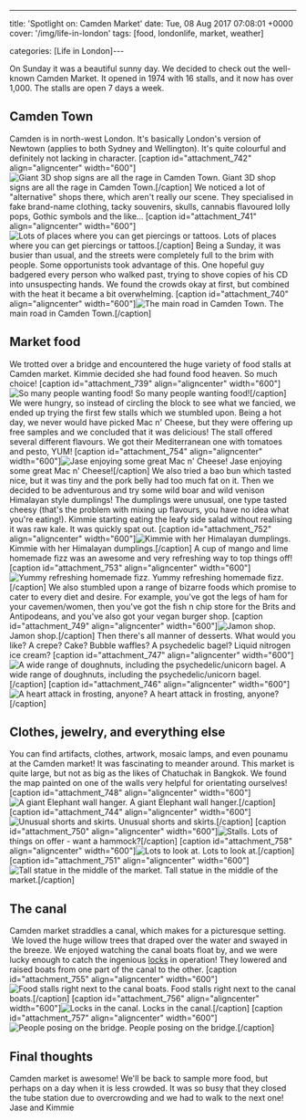 ---
title: 'Spotlight on: Camden Market'
date: Tue, 08 Aug 2017 07:08:01 +0000
cover: '/img/life-in-london'
tags: [food, londonlife, market, weather]

categories: [Life in London]---

On Sunday it was a beautiful sunny day. We decided to check out the well-known Camden Market. It opened in 1974 with 16 stalls, and it now has over 1,000. The stalls are open 7 days a week.

Camden Town
-----------

Camden is in north-west London. It's basically London's version of Newtown (applies to both Sydney and Wellington). It's quite colourful and definitely not lacking in character. \[caption id="attachment_742" align="aligncenter" width="600"\]![Giant 3D shop signs are all the rage in Camden Town.](http://coupleofkiwis.com/wp-content/uploads/2017/08/camden2-600x338.jpg) Giant 3D shop signs are all the rage in Camden Town.\[/caption\] We noticed a lot of "alternative" shops there, which aren't really our scene. They specialised in fake brand-name clothing, tacky souvenirs, skulls, cannabis flavoured lolly pops, Gothic symbols and the like... \[caption id="attachment_741" align="aligncenter" width="600"\]![Lots of places where you can get piercings or tattoos.](http://coupleofkiwis.com/wp-content/uploads/2017/08/camden1-600x338.jpg) Lots of places where you can get piercings or tattoos.\[/caption\] Being a Sunday, it was busier than usual, and the streets were completely full to the brim with people. Some opportunists took advantage of this. One hopeful guy badgered every person who walked past, trying to shove copies of his CD into unsuspecting hands. We found the crowds okay at first, but combined with the heat it became a bit overwhelming. \[caption id="attachment_740" align="aligncenter" width="600"\]![The main road in Camden Town.](http://coupleofkiwis.com/wp-content/uploads/2017/08/camden--600x338.jpg) The main road in Camden Town.\[/caption\]

Market food
-----------

We trotted over a bridge and encountered the huge variety of food stalls at Camden market. Kimmie decided she had found food heaven. So much choice! \[caption id="attachment_739" align="aligncenter" width="600"\]![So many people wanting food!](http://coupleofkiwis.com/wp-content/uploads/2017/08/caden15-600x338.jpg) So many people wanting food!\[/caption\] We were hungry, so instead of circling the block to see what we fancied, we ended up trying the first few stalls which we stumbled upon. Being a hot day, we never would have picked Mac n' Cheese, but they were offering up free samples and we concluded that it was delicious! The stall offered several different flavours. We got their Mediterranean one with tomatoes and pesto, YUM! \[caption id="attachment_754" align="aligncenter" width="600"\]![Jase enjoying some great Mac n' Cheese!](http://coupleofkiwis.com/wp-content/uploads/2017/08/camden14-600x338.jpg) Jase enjoying some great Mac n' Cheese!\[/caption\] We also tried a bao bun which tasted nice, but it was tiny and the pork belly had too much fat on it. Then we decided to be adventurous and try some wild boar and wild venison Himalayan style dumplings! The dumplings were unusual, one type tasted cheesy (that's the problem with mixing up flavours, you have no idea what you're eating!). Kimmie starting eating the leafy side salad without realising it was raw kale. It was quickly spat out. \[caption id="attachment_752" align="aligncenter" width="600"\]![Kimmie with her Himalayan dumplings. ](http://coupleofkiwis.com/wp-content/uploads/2017/08/camden12-600x337.jpg) Kimmie with her Himalayan dumplings.\[/caption\] A cup of mango and lime homemade fizz was an awesome and very refreshing way to top things off! \[caption id="attachment_753" align="aligncenter" width="600"\]![Yummy refreshing homemade fizz.](http://coupleofkiwis.com/wp-content/uploads/2017/08/camden13-600x338.jpg) Yummy refreshing homemade fizz.\[/caption\] We also stumbled upon a range of bizarre foods which promise to cater to every diet and desire. For example, you've got the legs of ham for your cavemen/women, then you've got the fish n chip store for the Brits and Antipodeans, and you've also got your vegan burger shop. \[caption id="attachment_749" align="aligncenter" width="600"\]![Jamon shop.](http://coupleofkiwis.com/wp-content/uploads/2017/08/camden9-600x337.jpg) Jamon shop.\[/caption\] Then there's all manner of desserts. What would you like? A crepe? Cake? Bubble waffles? A psychedelic bagel? Liquid nitrogen ice cream? \[caption id="attachment_747" align="aligncenter" width="600"\]![A wide range of doughnuts, including the psychedelic/unicorn bagel. ](http://coupleofkiwis.com/wp-content/uploads/2017/08/camden7-600x338.jpg) A wide range of doughnuts, including the psychedelic/unicorn bagel.\[/caption\] \[caption id="attachment_746" align="aligncenter" width="600"\]![A heart attack in frosting, anyone?](http://coupleofkiwis.com/wp-content/uploads/2017/08/camden6-600x338.jpg) A heart attack in frosting, anyone?\[/caption\]

Clothes, jewelry, and everything else
-------------------------------------

You can find artifacts, clothes, artwork, mosaic lamps, and even pounamu at the Camden market! It was fascinating to meander around. This market is quite large, but not as big as the likes of Chatuchak in Bangkok. We found the map painted on one of the walls very helpful for orientating ourselves! \[caption id="attachment_748" align="aligncenter" width="600"\]![A giant Elephant wall hanger.](http://coupleofkiwis.com/wp-content/uploads/2017/08/camden8-600x338.jpg) A giant Elephant wall hanger.\[/caption\] \[caption id="attachment_744" align="aligncenter" width="600"\]![Unusual shorts and skirts.](http://coupleofkiwis.com/wp-content/uploads/2017/08/camden4-600x338.jpg) Unusual shorts and skirts.\[/caption\] \[caption id="attachment_750" align="aligncenter" width="600"\]![Stalls.](http://coupleofkiwis.com/wp-content/uploads/2017/08/camden10-600x338.jpg) Lots of things on offer - want a hammock?\[/caption\] \[caption id="attachment_758" align="aligncenter" width="600"\]![Lots to look at.](http://coupleofkiwis.com/wp-content/uploads/2017/08/camden20-600x338.jpg) Lots to look at.\[/caption\] \[caption id="attachment_751" align="aligncenter" width="600"\]![Tall statue in the middle of the market.](http://coupleofkiwis.com/wp-content/uploads/2017/08/camden11-600x338.jpg) Tall statue in the middle of the market.\[/caption\]

The canal
---------

Camden market straddles a canal, which makes for a picturesque setting.  We loved the huge willow trees that draped over the water and swayed in the breeze. We enjoyed watching the canal boats float by, and we were lucky enough to catch the ingenious [locks](https://en.wikipedia.org/wiki/Lock_(water_navigation)) in operation! They lowered and raised boats from one part of the canal to the other. \[caption id="attachment_755" align="aligncenter" width="600"\]![Food stalls right next to the canal boats. ](http://coupleofkiwis.com/wp-content/uploads/2017/08/camden16-600x338.jpg) Food stalls right next to the canal boats.\[/caption\] \[caption id="attachment_756" align="aligncenter" width="600"\]![Locks in the canal.](http://coupleofkiwis.com/wp-content/uploads/2017/08/camden17-600x338.jpg) Locks in the canal.\[/caption\] \[caption id="attachment_757" align="aligncenter" width="600"\]![People posing on the bridge. ](http://coupleofkiwis.com/wp-content/uploads/2017/08/camden18-600x338.jpg) People posing on the bridge.\[/caption\]

Final thoughts
--------------

Camden market is awesome! We'll be back to sample more food, but perhaps on a day when it is less crowded. It was so busy that they closed the tube station due to overcrowding and we had to walk to the next one! Jase and Kimmie